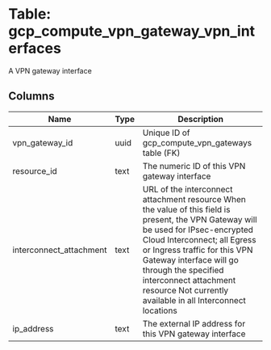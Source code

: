 
# Table: gcp_compute_vpn_gateway_vpn_interfaces
A VPN gateway interface
## Columns
| Name        | Type           | Description  |
| ------------- | ------------- | -----  |
|vpn_gateway_id|uuid|Unique ID of gcp_compute_vpn_gateways table (FK)|
|resource_id|text|The numeric ID of this VPN gateway interface|
|interconnect_attachment|text|URL of the interconnect attachment resource When the value of this field is present, the VPN Gateway will be used for IPsec-encrypted Cloud Interconnect; all Egress or Ingress traffic for this VPN Gateway interface will go through the specified interconnect attachment resource Not currently available in all Interconnect locations|
|ip_address|text|The external IP address for this VPN gateway interface|
